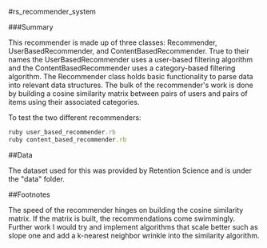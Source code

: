 #rs_recommender_system

###Summary

This recommender is made up of three classes: Recommender, UserBasedRecommender, and ContentBasedRecommender. True to their names the UserBasedRecommender uses a user-based filtering algorithm and the ContentBasedRecommender uses a category-based filtering algorithm. The Recommender class holds basic functionality to parse data into relevant data structures. The bulk of the recommender's work is done by building a cosine similarity matrix between pairs of users and pairs of items using their associated categories.

To test the two different recommenders:

```ruby
ruby user_based_recommender.rb
ruby content_based_recommender.rb
```

##Data

The dataset used for this was provided by Retention Science and is under the "data" folder. 

##Footnotes

The speed of the recommender hinges on building the cosine similarity matrix. If the matrix is built, the recommendations come swimmingly. Further work I would try and implement algorithms that scale better such as slope one and add a k-nearest neighbor wrinkle into the similarity algorithm.
